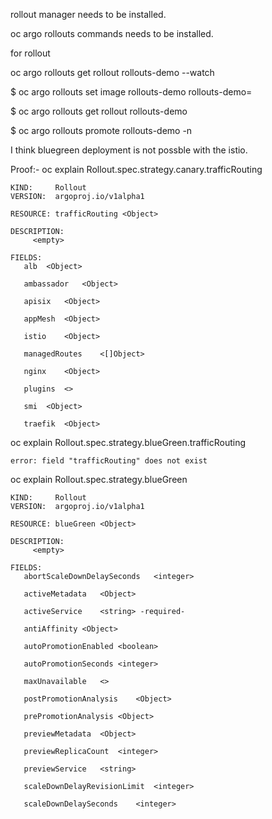 rollout manager needs to be installed.

oc argo rollouts commands needs to be installed.

for rollout

oc argo rollouts get rollout rollouts-demo --watch

$ oc argo rollouts set image rollouts-demo rollouts-demo=<new-image-name>

$ oc argo rollouts get rollout rollouts-demo

$ oc argo rollouts promote rollouts-demo -n <namespace> 

I think bluegreen deployment is not possble with the istio.

Proof:-
oc explain Rollout.spec.strategy.canary.trafficRouting
~~~
KIND:     Rollout
VERSION:  argoproj.io/v1alpha1

RESOURCE: trafficRouting <Object>

DESCRIPTION:
     <empty>

FIELDS:
   alb	<Object>

   ambassador	<Object>

   apisix	<Object>

   appMesh	<Object>

   istio	<Object>

   managedRoutes	<[]Object>

   nginx	<Object>

   plugins	<>

   smi	<Object>

   traefik	<Object>
~~~

oc explain Rollout.spec.strategy.blueGreen.trafficRouting
~~~
error: field "trafficRouting" does not exist
~~~

oc explain Rollout.spec.strategy.blueGreen
~~~
KIND:     Rollout
VERSION:  argoproj.io/v1alpha1

RESOURCE: blueGreen <Object>

DESCRIPTION:
     <empty>

FIELDS:
   abortScaleDownDelaySeconds	<integer>

   activeMetadata	<Object>

   activeService	<string> -required-

   antiAffinity	<Object>

   autoPromotionEnabled	<boolean>

   autoPromotionSeconds	<integer>

   maxUnavailable	<>

   postPromotionAnalysis	<Object>

   prePromotionAnalysis	<Object>

   previewMetadata	<Object>

   previewReplicaCount	<integer>

   previewService	<string>

   scaleDownDelayRevisionLimit	<integer>

   scaleDownDelaySeconds	<integer>
~~~